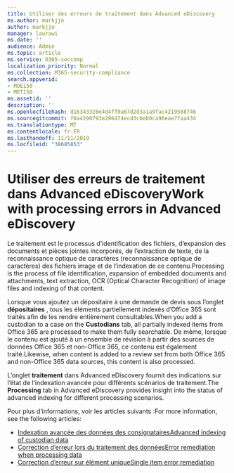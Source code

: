 ```yaml
---
title: Utiliser des erreurs de traitement dans Advanced eDiscovery
ms.author: markjjo
author: markjjo
manager: laurawi
ms.date: ''
audience: Admin
ms.topic: article
ms.service: O365-seccomp
localization_priority: Normal
ms.collection: M365-security-compliance
search.appverid:
- MOE150
- MET150
ms.assetid: ''
description: ''
ms.openlocfilehash: d16343328e4d4ff0a67d2d3a1a9fac4219588746
ms.sourcegitcommit: f0a4290793e296474ecd3c6eb0ca96eae7faa434
ms.translationtype: MT
ms.contentlocale: fr-FR
ms.lasthandoff: 11/11/2019
ms.locfileid: "38685853"
---
```

# <a name="work-with-processing-errors-in-advanced-ediscovery"></a><span data-ttu-id="53cfe-102">Utiliser des erreurs de traitement dans Advanced eDiscovery</span><span class="sxs-lookup"><span data-stu-id="53cfe-102">Work with processing errors in Advanced eDiscovery</span></span>

<span data-ttu-id="53cfe-103">Le traitement est le processus d’identification des fichiers, d’expansion des documents et pièces jointes incorporés, de l’extraction de texte, de la reconnaissance optique de caractères (reconnaissance optique de caractères) des fichiers image et de l’indexation de ce contenu.</span><span class="sxs-lookup"><span data-stu-id="53cfe-103">Processing is the process of file identification, expansion of embedded documents and attachments, text extraction, OCR (Optical Character Recognition) of image files and indexing of that content.</span></span>  

<span data-ttu-id="53cfe-104">Lorsque vous ajoutez un dépositaire à une demande de devis sous l’onglet **dépositaires** , tous les éléments partiellement indexés d’Office 365 sont traités afin de les rendre entièrement consultables.</span><span class="sxs-lookup"><span data-stu-id="53cfe-104">When you add a custodian to a case on the **Custodians** tab, all partially indexed items from Office 365 are processed to make them fully searchable.</span></span> <span data-ttu-id="53cfe-105">De même, lorsque le contenu est ajouté à un ensemble de révision à partir des sources de données Office 365 et non-Office 365, ce contenu est également traité.</span><span class="sxs-lookup"><span data-stu-id="53cfe-105">Likewise, when content is added to a review set from both Office 365 and  non-Office 365 data sources, this content is also processed.</span></span>

<span data-ttu-id="53cfe-106">L’onglet **traitement** dans Advanced eDiscovery fournit des indications sur l’état de l’indexation avancée pour différents scénarios de traitement.</span><span class="sxs-lookup"><span data-stu-id="53cfe-106">The **Processing** tab in Advanced eDiscovery provides insight into the status of advanced indexing for different processing scenarios.</span></span>

<span data-ttu-id="53cfe-107">Pour plus d’informations, voir les articles suivants :</span><span class="sxs-lookup"><span data-stu-id="53cfe-107">For more information, see the following articles:</span></span>

- [<span data-ttu-id="53cfe-108">Indexation avancée des données des consignataires</span><span class="sxs-lookup"><span data-stu-id="53cfe-108">Advanced indexing of custodian data</span></span>](indexing-custodian-data.md)
- [<span data-ttu-id="53cfe-109">Correction d’erreur lors du traitement des données</span><span class="sxs-lookup"><span data-stu-id="53cfe-109">Error remediation when processing data</span></span>](error-remediation.md)
- [<span data-ttu-id="53cfe-110">Correction d’erreur sur élément unique</span><span class="sxs-lookup"><span data-stu-id="53cfe-110">Single item error remediation</span></span>](single-item-error-remediation.md)

